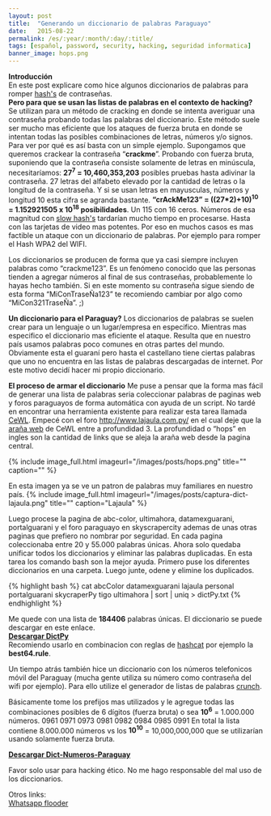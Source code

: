 ```yaml
---
layout: post
title:  "Generando un diccionario de palabras Paraguayo"
date:   2015-08-22
permalink: /es/:year/:month/:day/:title/
tags: [español, password, security, hacking, seguridad informatica]
banner_image: hops.png
---
```


**Introducción**  
En este post explicare como hice algunos diccionarios de palabras para romper [hash's](https://es.wikipedia.org/wiki/Funci%C3%B3n_hash) de contraseñas.  
**Pero para que se usan las listas de palabras en el contexto de hacking?**  
Se utilizan para un método de cracking en donde se intenta averiguar una contraseña probando todas las palabras del diccionario. Este método suele ser mucho mas eficiente que los ataques de fuerza bruta en donde se intentan todas las posibles combinaciones de letras, números y/o signos. <!--more-->
Para ver por qué es así basta con un simple ejemplo. Supongamos que queremos crackear la contraseña “**crackme**”. Probando con fuerza bruta,  suponiendo que la contraseña consiste solamente de letras en minúscula, necesitaríamos:
**27<sup>7</sup> = 10,460,353,203** posibles pruebas hasta adivinar la contraseña.
27 letras del alfabeto elevado por la cantidad de letras o la longitud de la contraseña.
Y si se usan letras en mayusculas, números y longitud 10 esta cifra se agranda bastante.
**“crAckMe123” = ((27*2)+10)<sup>10</sup> = 1.152921505 x 10<sup>18</sup> posibilidades**. Un 115 con 16 ceros.
Números de esa magnitud con [slow hash's](http://crypto.stackexchange.com/questions/24/what-makes-a-hash-function-good-for-password-hashing) tardarían mucho tiempo en procesarse. Hasta con las tarjetas de video mas potentes.  Por eso en muchos casos es mas factible un ataque con un diccionario de palabras.  Por ejemplo para romper el Hash WPA2 del WIFI.

Los diccionarios se producen de forma que ya casi siempre incluyen palabras como “crackme123”. Es un fenómeno conocido que las personas tienden a agregar números al final de sus contraseñas, probablemente lo hayas hecho también. Si en este momento su contraseña sigue siendo de esta forma “MiConTraseÑa123” te recomiendo cambiar por algo como “MiCon321TraseÑa”. ;)  

**Un diccionario para el Paraguay?**
Los diccionarios de palabras se suelen crear para un lenguaje o un lugar/empresa en especifico. Mientras mas especifico el diccionario mas eficiente el ataque. Resulta que en nuestro país usamos palabras poco comunes en otras partes del mundo. Obviamente esta el guaraní pero hasta el castellano tiene ciertas palabras que uno no encuentra en las listas de palabras descargadas de internet. Por este motivo decidí hacer mi propio diccionario.

**El proceso de armar el diccionario**
Me puse a pensar que la forma mas fácil de generar una lista de palabras seria coleccionar palabras de paginas web y foros paraguayos de forma automática con ayuda de un script. No tardé en encontrar una herramienta existente para realizar esta tarea llamada [CeWL](https://digi.ninja/projects/cewl.php).
Empecé con el foro http://www.lajaula.com.py/ en el cual deje que la [araña web](https://es.wikipedia.org/wiki/Ara%C3%B1a_web) de CeWL entre a profundidad 3. La profundidad o “hops” en ingles son la cantidad de links que se aleja la araña web desde la pagina central.

{% include image_full.html imageurl="/images/posts/hops.png" title="" caption="" %}

En esta imagen ya se ve un patron de palabras muy familiares en nuestro país.
{% include image_full.html imageurl="/images/posts/captura-dict-lajaula.png" title="" caption="Lajaula" %}


Luego procese la pagina de abc-color, ultimahora, datamexguarani, portalguarani y el foro paraguayo en skyscrapercity ademas de unas otras paginas que prefiero no nombrar por seguridad. En cada pagina coleccionaba entre 20 y 55.000 palabras únicas. Ahora solo quedaba unificar todos los diccionarios y eliminar las palabras duplicadas.
En esta tarea los comando bash son la mejor ayuda. Primero puse los diferentes diccionarios en una carpeta.
Luego junte, odene y elimine los duplicados.

{% highlight bash %}
cat abcColor datamexguarani lajaula personal portalguarani skycraperPy tigo ultimahora | sort | uniq > dictPy.txt
{% endhighlight %}

Me quede con una lista de **184406** palabras únicas.
El diccionario se puede descargar en este enlace.   
**<a href="karlheinzniebuhr.github.io/downloads/wordlists/dictPy.txt" download>Descargar DictPy</a>**  
Recomiendo usarlo en combinacion con reglas de [hashcat](http://hashcat.net/oclhashcat/) por ejemplo la **best64.rule**.

Un tiempo atrás también hice un diccionario con los números telefonicos móvil del Paraguay (mucha gente utiliza su número como contraseña del wifi por ejemplo). Para ello utilize el generador de listas de palabras [crunch](http://adaywithtape.blogspot.com.au/2011/05/creating-wordlists-with-crunch-v30.html).

Básicamente tome los prefijos mas utilizados y le agregue todas las combinaciones posibles de 6 dígitos (fuerza bruta) o sea **10<sup>6</sup>** = 1.000.000 números.
0961
0971
0973
0981
0982
0984
0985
0991
En total la lista contiene 8.000.000 números vs los **10<sup>10</sup>** = 10,000,000,000 que se utilizarían usando solamente fuerza bruta.

**<a href="karlheinzniebuhr.github.io/downloads/wordlists/NumerosTelPY.txt" download>Descargar Dict-Numeros-Paraguay</a>**


Favor solo usar para hacking ético.  No me hago responsable del mal uso de los diccionarios.



Otros links:  
<a href="https://chrome.google.com/webstore/detail/whatsapp-flooder/gifobmlikjfiopmddbgcnolkgkbbbiie">Whatsapp flooder</a>
